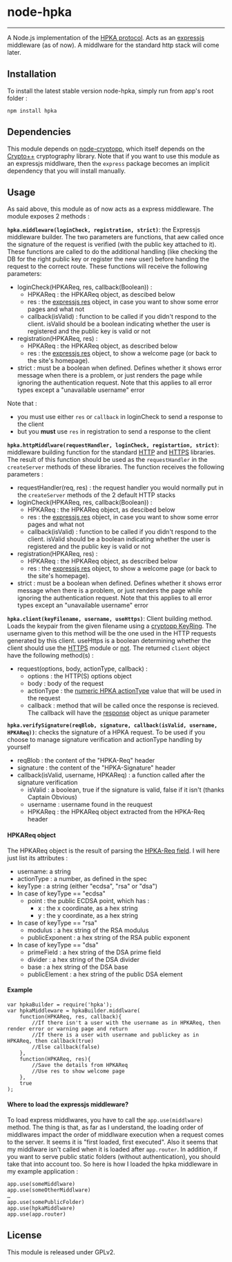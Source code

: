# node-hpka

------------------------------------------------------------

A Node.js implementation of the [HPKA protocol](https://github.com/Tashweesh/hpka). Acts as an [expressjs](https://github.com/visionmedia/express) middleware (as of now). A middlware for the standard http stack will come later.

## Installation

To install the latest stable version node-hpka, simply run from app's root folder :
```
npm install hpka
```

## Dependencies

This module depends on [node-cryptopp](https://github.com/Tashweesh/node-crytopp), which itself depends on the [Crypto++](http://cryptopp.com) cryptography library. Note that if you want to use this module as an expressjs middlware, then the `express` package becomes an implicit dependency that you will install manually.

## Usage

As said above, this module as of now acts as a express middleware. The module exposes 2 methods :

**```hpka.middleware(loginCheck, registration, strict)```**: the Expressjs middleware builder. The two parameters are functions, that aew called once the signature of the request is verified (with the public key attached to it). These functions are called to do the additional handling (like checking the DB for the right public key or register the new user) before handing the request to the correct route. These functions will receive the following parameters:

* loginCheck(HPKAReq, res, callback(Boolean)) :
	* HPKAReq : the HPKAReq object, as descibed below
	* res : the [expressjs res](http://expressjs.com/api.html#res.status) object, in case you want to show some error pages and what not
	* callback(isValid) : function to be called if you didn't respond to the client. isValid should be a boolean indicating whether the user is registered and the public key is valid or not
* registration(HPKAReq, res) :
	* HPKAReq : the HPKAReq object, as described below
	* res : the [expressjs res](http://expressjs.com/api.html#res.status) object, to show a welcome page (or back to the site's homepage).
* strict : must be a boolean when defined. Defines whether it shows error message when there is a problem, or just renders the page while ignoring the authentication request. Note that this applies to all error types except a "unavailable username" error
	
Note that :

* you must use either ```res``` or ```callback``` in loginCheck to send a response to the client
* but you **must** use ```res``` in registration to send a response to the client


**```hpka.httpMiddlware(requestHandler, loginCheck, registartion, strict)```**: middleware building function for the standard [HTTP](http://nodejs.org/api/http.html) and [HTTPS](http://nodejs.org/api/https.html) libraries. The result of this function should be used as the ```requestHandler``` in the ```createServer``` methods of these libraries. The function receives the following parameters :

* requestHandler(req, res) : the request handler you would normally put in the ```createServer``` methods of the 2 default HTTP stacks
* loginCheck(HPKAReq, res, callback(Boolean)) : 
	* HPKAReq : the HPKAReq object, as descibed below
	* res : the [expressjs res](http://expressjs.com/api.html#res.status) object, in case you want to show some error pages and what not
	* callback(isValid) : function to be called if you didn't respond to the client. isValid should be a boolean indicating whether the user is registered and the public key is valid or not
* registration(HPKAReq, res) :
	* HPKAReq : the HPKAReq object, as described below
	* res : the [expressjs res](http://expressjs.com/api.html#res.status) object, to show a welcome page (or back to the site's homepage).
* strict : must be a boolean when defined. Defines whether it shows error message when there is a problem, or just renders the page while ignoring the authentication request. Note that this applies to all error types except an "unavailable username" error

**```hpka.client(keyFilename, username, useHttps)```**: Client building method. Loads the keypair from the given filename using a [cryptopp KeyRing](https://github.com/Tashweesh/node-cryptopp#keyring). The username given to this method will be the one used in the HTTP requests generated by this client. useHttps is a boolean determining whether the client should use the [HTTPS](http://nodejs.org/api/https.html) module or [not](http://nodejs.org/api/http.html). The returned `client` object have the following method(s) :  
* request(options, body, actionType, callback) :
	* options : the HTTP(S) options object
	* body : body of the request
	* actionType : the [numeric HPKA actionType](https://github.com/Tashweesh/hpka#hpka-req-protocol) value that will be used in the request
	* callback : method that will be called once the response is recieved. The callback will have the [response](http://nodejs.org/api/http.html#http_http_incomingmessage) object as unique parameter

**```hpka.verifySignature(reqBlob, signature, callback(isValid, username, HPKAReq))```**: checks the signature of a HPKA request. To be used if you choose to manage signature verification and actionType handling by yourself

* reqBlob : the content of the "HPKA-Req" header
* signature : the content of the "HPKA-Signature" header
* callback(isValid, username, HPKAReq) : a function called after the signature verification
	* isValid : a boolean, true if the signature is valid, false if it isn't (thanks Captain Obvious)
	* username : username found in the reuquest
	* HPKAReq : the HPKAReq object extracted from the HPKA-Req header  
	
#### HPKAReq object

The HPKAReq object is the result of parsing the [HPKA-Req field](https://github.com/Tashweesh/hpka#hpka-req-protocol). I will here just list its attributes :

* username: a string
* actionType : a number, as defined in the spec
* keyType : a string (either "ecdsa", "rsa" or "dsa")
* In case of keyType == "ecdsa"
	* point : the public ECDSA point, which has :
		* x : the x coordinate, as a hex string
		* y : the y coordinate, as a hex string
* In case of keyType == "rsa"
	* modulus : a hex string of the RSA modulus
	* publicExponent : a hex string of the RSA public exponent
* In case of keyType == "dsa"
	* primeField : a hex string of the DSA prime field
	* divider : a hex string of the DSA divider
	* base : a hex string of the DSA base
	* publicElement : a hex string of the public DSA element 

#### Example

	var hpkaBuilder = require('hpka');
	var hpkaMiddleware = hpkaBuilder.middlware(
		function(HPKAReq, res, callback){
			//If there isn't a user with the username as in HPKAReq, then render error or warning page and return
			//If there is a user with username and publickey as in HPKAReq, then callback(true)
			//Else callback(false)
		},
		function(HPKAReq, res){
			//Save the details from HPKAReq
			//Use res to show welcome page
		},
		true
	);

#### Where to load the expressjs middleware?

To load express middlwares, you have to call the ```app.use(middlware)``` method. The thing is that, as far as I understand, the loading order of middlwares impact the order of middlware execution when a request comes to the server. It seems it is "first loaded, first executed". Also it seems that my middlware isn't called when it is loaded after ```app.router```. In addition, if you want to serve public static folders (without authentication), you should take that into account too. So here is how I loaded the hpka middleware in my example application :

```
app.use(someMiddlware)
app.use(someOtherMiddlware)
…
app.use(somePublicFolder)
app.use(hpkaMiddlware)
app.use(app.router)
```

## License
This module is released under GPLv2.